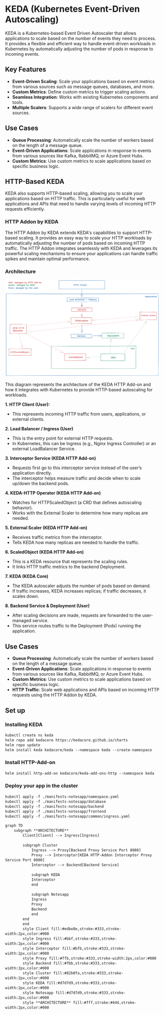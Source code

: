 # KEDA (Kubernetes Event-Driven Autoscaling)

KEDA is a Kubernetes-based Event Driven Autoscaler that allows applications to scale based on the number of events they need to process. It provides a flexible and efficient way to handle event-driven workloads in Kubernetes by automatically adjusting the number of pods in response to incoming events.

## Key Features

- **Event-Driven Scaling**: Scale your applications based on event metrics from various sources such as message queues, databases, and more.
- **Custom Metrics**: Define custom metrics to trigger scaling actions.
- **Seamless Integration**: Works with existing Kubernetes components and tools.
- **Multiple Scalers**: Supports a wide range of scalers for different event sources.

## Use Cases

- **Queue Processing**: Automatically scale the number of workers based on the length of a message queue.
- **Event-Driven Applications**: Scale applications in response to events from various sources like Kafka, RabbitMQ, or Azure Event Hubs.
- **Custom Metrics**: Use custom metrics to scale applications based on specific business logic.

## HTTP-Based KEDA

KEDA also supports HTTP-based scaling, allowing you to scale your applications based on HTTP traffic. This is particularly useful for web applications and APIs that need to handle varying levels of incoming HTTP requests efficiently.

### HTTP Addon by KEDA

The HTTP Addon by KEDA extends KEDA's capabilities to support HTTP-based scaling. It provides an easy way to scale your HTTP workloads by automatically adjusting the number of pods based on incoming HTTP traffic. The HTTP Addon integrates seamlessly with KEDA and leverages its powerful scaling mechanisms to ensure your applications can handle traffic spikes and maintain optimal performance.

### Architecture

![HTTP Architecture](./keda-http-add-on-architecture.png)

This diagram represents the architecture of the KEDA HTTP Add-on and how it integrates with Kubernetes to provide HTTP-based autoscaling for workloads.

**1. HTTP Client (User):**

- This represents incoming HTTP traffic from users, applications, or external clients.

**2. Load Balancer / Ingress (User)**

- This is the entry point for external HTTP requests.
- In Kubernetes, this can be Ingress (e.g., Nginx Ingress Controller) or an external LoadBalancer Service.

**3. Interceptor Service (KEDA HTTP Add-on)**

- Requests first go to this interceptor service instead of the user’s application directly.
- The interceptor helps measure traffic and decide when to scale up/down the backend pods.

**4. KEDA-HTTP Operator (KEDA HTTP Add-on)**

- Watches for HTTPScaledObject (a CRD that defines autoscaling behavior).
- Works with the External Scaler to determine how many replicas are needed.

**5. External Scaler (KEDA HTTP Add-on)**

- Receives traffic metrics from the interceptor.
- Tells KEDA how many replicas are needed to handle the traffic.

**6. ScaledObject (KEDA HTTP Add-on)**

- This is a KEDA resource that represents the scaling rules.
- It links HTTP traffic metrics to the backend Deployment.

**7. KEDA (KEDA Core)**

- The KEDA autoscaler adjusts the number of pods based on demand.
- If traffic increases, KEDA increases replicas; if traffic decreases, it scales down.

**8. Backend Service & Deployment (User)**

- After scaling decisions are made, requests are forwarded to the user-managed service.
- This service routes traffic to the Deployment (Pods) running the application.

## Use Cases

- **Queue Processing**: Automatically scale the number of workers based on the length of a message queue.
- **Event-Driven Applications**: Scale applications in response to events from various sources like Kafka, RabbitMQ, or Azure Event Hubs.
- **Custom Metrics**: Use custom metrics to scale applications based on specific business logic.
- **HTTP Traffic**: Scale web applications and APIs based on incoming HTTP requests using the HTTP Addon by KEDA.

## Set up

### Installing KEDA

```
kubectl create ns keda
helm repo add kedacore https://kedacore.github.io/charts
helm repo update
helm install keda kedacore/keda --namespace keda --create-namespace
```

### Install HTTP-Add-on

`helm install http-add-on kedacore/keda-add-ons-http --namespace keda`

### Deploy your app in the cluster

```
kubectl apply -f ./manifests-notesapp/namespace.yaml
kubectl apply -f ./manifests-notesapp/database
kubectl apply -f ./manifests-notesapp/backend
kubectl apply -f ./manifests-notesapp/frontend
kubectl apply -f ./manifests-notesapp/common/ingress.yaml
```

```mermaid
graph TD
    subgraph **ARCHITECTURE**
        Client[Client] --> Ingress[Ingress]

        subgraph Cluster
            Ingress --> Proxy[Backend Proxy Service Port 8080]
            Proxy --> Interceptor[KEDA HTTP-Addon Interceptor Proxy Service Port 8080]
            Interceptor --> Backend[Backend Service]

            subgraph KEDA
            Interceptor
            end

            subgraph Notesapp
            Ingress
            Proxy
            Backend
            end
        end
        end
        style Client fill:#edbe8e,stroke:#333,stroke-width:2px,color:#000
        style Ingress fill:#bbf,stroke:#333,stroke-width:2px,color:#000
        style Interceptor fill:#bfb,stroke:#333,stroke-width:2px,color:#000
        style Proxy fill:#ffb,stroke:#333,stroke-width:2px,color:#000
        style Backend fill:#fbb,stroke:#333,stroke-width:2px,color:#000
        style Cluster fill:#82b0fa,stroke:#333,stroke-width:2px,color:#000
        style KEDA fill:#d7d7d9,stroke:#333,stroke-width:2px,color:#000
        style Notesapp fill:#d7d7d9,stroke:#333,stroke-width:2px,color:#000
        style **ARCHITECTURE** fill:#fff,stroke:#444,stroke-width:2px,color:#000

```
